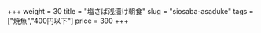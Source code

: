 +++
weight = 30
title  = "塩さば浅漬け朝食"
slug   = "siosaba-asaduke"
tags   = ["焼魚","400円以下"]
price  = 390
+++

